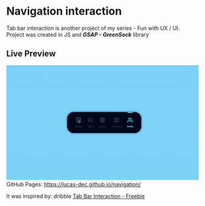 # Navigation interaction

Tab bar interaction is another project of my series - Fun with UX / UI.
Project was created in JS and **_GSAP - GreenSock_** library

## Live Preview

![Nav interaction Demo](nav-interaction.gif)  
GitHub Pages: https://lucas-dec.github.io/navigation/

It was inspired by: dribble [Tab Bar Interaction - Freebie](https://dribbble.com/shots/6923684-Tab-Bar-Interaction-Freebie)
